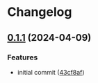 # Changelog

## [0.1.1](https://github.com/jrandolf/lit-motion/compare/v0.1.0...v0.1.1) (2024-04-09)


### Features

* initial commit ([43cf8af](https://github.com/jrandolf/lit-motion/commit/43cf8afc0dd0a4b1b192ffea5bf679f9666a1dc4))
